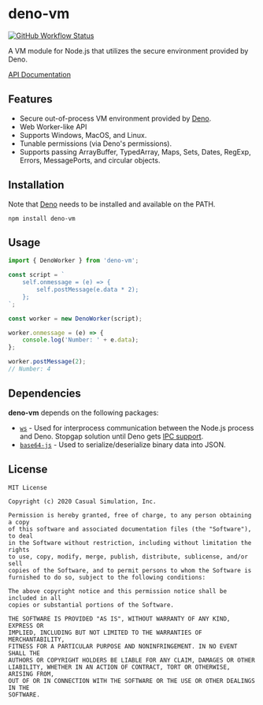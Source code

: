 # deno-vm

[![GitHub Workflow Status](https://img.shields.io/github/workflow/status/casual-simulation/node-deno-vm/Continuous%20Integration)](https://github.com/casual-simulation/node-deno-vm/actions?query=workflow%3A%22Continuous+Integration%22)

A VM module for Node.js that utilizes the secure environment provided by Deno.

[API Documentation](https://docs.casualsimulation.com/node-deno-vm/)

## Features

-   Secure out-of-process VM environment provided by [Deno](https://deno.land).
-   Web Worker-like API
-   Supports Windows, MacOS, and Linux.
-   Tunable permissions (via Deno's permissions).
-   Supports passing ArrayBuffer, TypedArray, Maps, Sets, Dates, RegExp, Errors, MessagePorts, and circular objects.

## Installation

Note that [Deno](https://deno.land/) needs to be installed and available on the PATH.

```
npm install deno-vm
```

## Usage

```typescript
import { DenoWorker } from 'deno-vm';

const script = `
    self.onmessage = (e) => {
        self.postMessage(e.data * 2);
    };
`;

const worker = new DenoWorker(script);

worker.onmessage = (e) => {
    console.log('Number: ' + e.data);
};

worker.postMessage(2);
// Number: 4
```

## Dependencies

**deno-vm** depends on the following packages:

-   [`ws`](https://github.com/websockets/ws) - Used for interprocess communication between the Node.js process and Deno. Stopgap solution until Deno gets [IPC support](https://github.com/denoland/deno/issues/2585).
-   [`base64-js`](https://github.com/beatgammit/base64-js) - Used to serialize/deserialize binary data into JSON.

## License

```
MIT License

Copyright (c) 2020 Casual Simulation, Inc.

Permission is hereby granted, free of charge, to any person obtaining a copy
of this software and associated documentation files (the "Software"), to deal
in the Software without restriction, including without limitation the rights
to use, copy, modify, merge, publish, distribute, sublicense, and/or sell
copies of the Software, and to permit persons to whom the Software is
furnished to do so, subject to the following conditions:

The above copyright notice and this permission notice shall be included in all
copies or substantial portions of the Software.

THE SOFTWARE IS PROVIDED "AS IS", WITHOUT WARRANTY OF ANY KIND, EXPRESS OR
IMPLIED, INCLUDING BUT NOT LIMITED TO THE WARRANTIES OF MERCHANTABILITY,
FITNESS FOR A PARTICULAR PURPOSE AND NONINFRINGEMENT. IN NO EVENT SHALL THE
AUTHORS OR COPYRIGHT HOLDERS BE LIABLE FOR ANY CLAIM, DAMAGES OR OTHER
LIABILITY, WHETHER IN AN ACTION OF CONTRACT, TORT OR OTHERWISE, ARISING FROM,
OUT OF OR IN CONNECTION WITH THE SOFTWARE OR THE USE OR OTHER DEALINGS IN THE
SOFTWARE.
```

